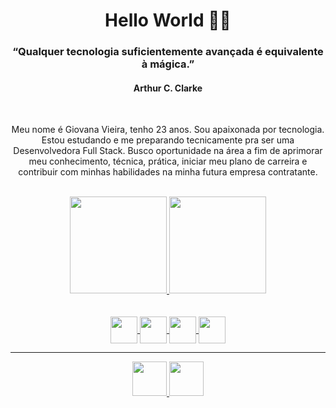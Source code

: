 <div align="center">
  <h1>Hello World 👩‍💻</h1>
</div>


<div align="center">
   <h3>“Qualquer tecnologia suficientemente avançada é equivalente à mágica.”</h3>
   <h4>Arthur C. Clarke</h4>
</div>

<br>

<div align="center">
  <p>Meu nome é Giovana Vieira, tenho 23 anos. Sou apaixonada por tecnologia. Estou estudando e me preparando tecnicamente pra ser uma Desenvolvedora Full Stack. Busco oportunidade na área a fim de aprimorar meu conhecimento, técnica, prática, iniciar meu plano de carreira e contribuir com minhas habilidades na minha futura empresa contratante.</p>
</div>

<br>

<div align="center" style="display: inline_block">
  <a href="https://github.com/gioivieira">
  <img height="155em" src="https://github-readme-stats.vercel.app/api?username=gioivieira&show_icons=true&theme=buefy&include_all_commits=true&count_private=true"/>
  <img height="155em" src="https://github-readme-stats.vercel.app/api/top-langs/?username=gioivieira&layout=compact"/>  
</div>

  <br>
  <br>

<div align="center">


  <img align="center" height="43" width="43" src="https://cdn-icons-png.flaticon.com/512/1051/1051277.png"/>
  
  <img align="center" height="43" width="43" src="https://cdn-icons-png.flaticon.com/512/732/732190.png"/>
  
  <img align="center" height="43" width="43" src="https://cdn-icons-png.flaticon.com/512/5968/5968292.png"/>
  
  <img align="center" height="43" width="43" src="https://cdn-icons-png.flaticon.com/512/875/875209.png"/>
  
</div>
  
  <hr>
  
  <div align="center"> 
    
   <a href="https://www.linkedin.com/in/gioivieira/" target="_blank">
	<img height="55" width="55" src="https://img.icons8.com/color/344/linkedin.png"/>
   </a> 	
	
   <a href="https://www.instagram.com/gioivieira/" target="_blank">
	 <img height="55" width="55" src="https://img.icons8.com/fluency/344/instagram-new.png"/>
   </a> 
 
</div>

